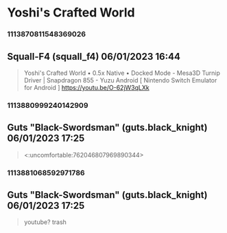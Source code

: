 # Yoshi's Crafted World
### 1113870811548369026
## Squall-F4 (squall_f4) 06/01/2023 16:44 

> Yoshi's Crafted World • 0.5x Native • Docked Mode - Mesa3D Turnip Driver | Snapdragon 855 - Yuzu Android [ Nintendo Switch Emulator for Android ]
> https://youtu.be/O-62jW3qLXk

### 1113880999240142909
## Guts "Black-Swordsman" (guts.black_knight) 06/01/2023 17:25 

> <:uncomfortable:762046807969890344>

### 1113881068592971786
## Guts "Black-Swordsman" (guts.black_knight) 06/01/2023 17:25 

> youtube? trash

